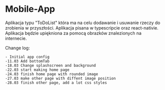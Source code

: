 # Mobile-App
Aplikacja typu "ToDoList" która ma na celu dodawanie i usuwanie rzeczy do zrobienia w przyszłości.
Aplikacja pisana w typescripcie oraz react-nativie.
Aplikacja będzie upiękniona za pomocą obrazków znalezionych na internecie.

Change log:

    - Initial app config
    -11.03 Add bottomTab
    -18.03 Change splashscreen and background
    -22.03 start making home page
    -24.03 finish home page with rounded image
    -27.03 make other page with diffent image position
    -28.03 finish other page, add a lot css styles
